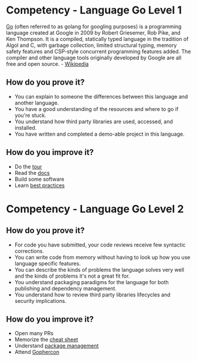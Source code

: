 # Competency - Language Go Level 1
[Go](https://golang.org/) (often referred to as golang for googling purposes) is a programming language created at Google in 2009 by Robert Griesemer, Rob Pike, and Ken Thompson. It is a compiled, statically typed language in the tradition of Algol and C, with garbage collection, limited structural typing, memory safety features and CSP-style concurrent programming features added. The compiler and other language tools originally developed by Google are all free and open source. - [Wikipedia](https://en.wikipedia.org/wiki/Go_(programming_language))

## How do you prove it?
* You can explain to someone the differences between this language and another language.
* You have a good understanding of the resources and where to go if you're stuck.
* You understand how third party libraries are used, accessed, and installed.
* You have written and completed a demo-able project in this language.

## How do you improve it?
* Do the [tour](https://tour.golang.org/welcome/1)
* Read the [docs](https://golang.org/doc/)
* Build some software
* Learn [best practices](https://blog.chewxy.com/2018/03/18/golang-interfaces/)

# Competency - Language Go Level 2

## How do you prove it?
* For code you have submitted, your code reviews receive few syntactic corrections.
* You can write code from memory without having to look up how you use language specific features.
* You can describe the kinds of problems the language solves very well and the kinds of problems it's not a great fit for.
* You understand packaging paradigms for the language for both publishing and dependency management.
* You understand how to review third party libraries lifecycles and security implications.

## How do you improve it?
* Open many PRs
* Memorize the [cheat sheet](https://github.com/a8m/go-lang-cheat-sheet/blob/master/golang_refcard.pdf)
* Understand [package management](https://blog.golang.org/using-go-modules)
* Attend [Gophercon](https://www.gophercon.com/)
